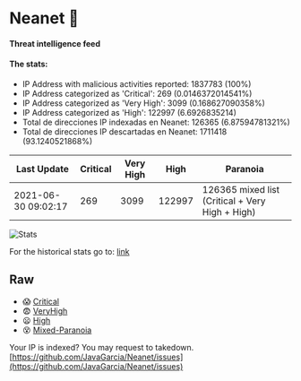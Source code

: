 # Neanet :hocho:
#### Threat intelligence feed
#### The stats:

- IP Address with malicious activities reported: 1837783 (100%)
- IP Address categorized as 'Critical':  269 (0.0146372014541%)
- IP Address categorized as 'Very High':  3099 (0.168627090358%)
- IP Address categorized as 'High':  122997 (6.6926835214)
- Total de direcciones IP indexadas en Neanet:  126365 (6.87594781321%)
- Total de direcciones IP descartadas en Neanet:  1711418 (93.1240521868%)

| Last Update | Critical | Very High | High | Paranoia |
| --- | --- | --- | --- | --- |
| 2021-06-30 09:02:17 | 269 | 3099 | 122997 | 126365 mixed list (Critical + Very High + High)|

![Stats](https://docs.google.com/spreadsheets/d/e/2PACX-1vSnaNMIXVabIpDJjufMlzH7poXnshF3mgd8Is1g9ytUEzVsP5my4Trn8f-xkoLLQ38xpL3HtmUexLo6/pubchart?oid=501124687&format=image)

For the historical stats go to: [link](/stats.csv)
## Raw
- :scream: [Critical](https://raw.githubusercontent.com/JavaGarcia/Neanet/master/blacklists/neanet_critical.txt)
- :fearful: [VeryHigh](https://raw.githubusercontent.com/JavaGarcia/Neanet/master/blacklists/neanet_veryHigh.txtt)
- :frowning: [High](https://raw.githubusercontent.com/JavaGarcia/Neanet/master/blacklists/neanet_high.txt)
- :dizzy_face: [Mixed-Paranoia](https://raw.githubusercontent.com/JavaGarcia/Neanet/master/blacklists/neanet_all.txt)


Your IP is indexed? You may request to takedown. [https://github.com/JavaGarcia/Neanet/issues](https://github.com/JavaGarcia/Neanet/issues)























































































































































































































































































































































































































































































































































































































































































































































































































































































































































































































































































































































































































































































































































































































































































































































































































































































































































































































































































































































































































































































































































































































































































































































































































































































































































































































































































































































































































































































































































































































































































































































































































































































































































































































































































































































































































































































































































































































































































































































































































































































































































































































































































































































































































































































































































































































































































































































































































































































































































































































































































































































































































































































































































































































































































































































































































































































































































































































































































































































































































































































































































































































































































































































































































































































































































































































































































































































































































































































































































































































































































































































































































































































































































































































































































































